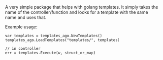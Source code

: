 A very simple package that helps with golang templates. It simply takes the name of the controller/function and looks for a template with the same name and uses that.

Example usage:

    var templates = templates_ago.NewTemplates()
    templates_ago.LoadTemplates("templates/", templates)

    // in controller 
    err = templates.Execute(w, struct_or_map)

